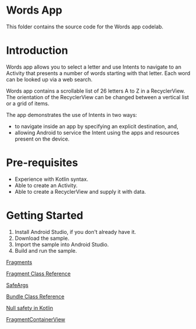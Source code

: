 # Words App

This folder contains the source code for the Words app codelab.


# Introduction
Words app allows you to select a letter and use Intents to navigate to an Activity that
presents a number of words starting with that letter. Each word can be looked up via a web search.

Words app contains a scrollable list of 26 letters A to Z in a RecyclerView. The orientation
of the RecyclerView can be changed between a vertical list or a grid of items.

The app demonstrates the use of Intents in two ways:
* to navigate inside an app by specifying an explicit destination, and,
* allowing Android to service the Intent using the apps and resources present on the device.

# Pre-requisites
* Experience with Kotlin syntax.
* Able to create an Activity.
* Able to create a RecyclerView and supply it with data.

# Getting Started
1. Install Android Studio, if you don't already have it.
2. Download the sample.
3. Import the sample into Android Studio.
4. Build and run the sample.

[Fragments](https://developer.android.com/guide/fragments)

[Fragment Class Reference](https://developer.android.com/reference/android/app/Fragment)

[SafeArgs](https://developer.android.com/guide/navigation/navigation-pass-data)

[Bundle Class Reference](https://developer.android.com/reference/android/os/Bundle)

[Null safety in Kotlin](https://kotlinlang.org/docs/reference/null-safety.html)

[FragmentContainerView](https://developer.android.com/reference/androidx/fragment/app/FragmentContainerView)


